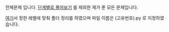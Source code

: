 전체문제 입니다. 
<a href='https://github.com/DM-09/BeakJoonCode/tree/main/%EB%8B%A8%EA%B3%84%EB%B3%84%EB%A1%9C%20%ED%92%80%EC%96%B4%EB%B3%B4%EA%B8%B0'>단계별로 풀어보기</a>
를 제외한 제가 푼 모든 문제입니다.

<a href='https://solved.ac/problems/level'>여기</a>서 정한 레벨에 맞춰 폴더 정리를 하였으며
파일 이름은 (고유번호).py 로 지정하였습니다.
